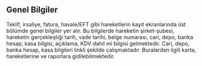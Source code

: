 ## Genel Bilgiler
Teklif, irsaliye, fatura, havale/EFT gibi hareketlerin kayıt ekranlarında üst bölümde genel bilgiler yer alır. Bu bilgilerde hareketin şirket-şubesi, hareketin gerçekleştiği tarih, vade tarihi, belge numarası, cari, depo, banka hesap, kasa bilgisi, açıklama, KDV dahil mi bilgisi gelmektedir. Cari, depo, banka hesap, kasa bilgileri linkli şekilde çalışmaktadır. Buralardan ilgili karta, hareketlerine ve raporlara gidilebilmektedir. 

